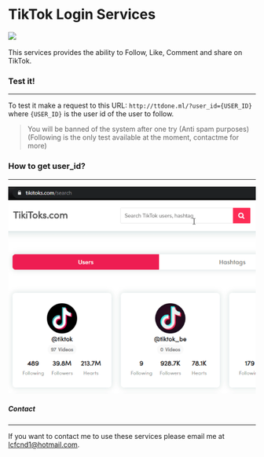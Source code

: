 # TikTok Login Services

![](https://img.shields.io/badge/build-passing-brightgreen) 

This services provides the ability to Follow, Like, Comment and share on TikTok.

### Test it!
-------------
To test it make a request to this URL:  `http://ttdone.ml/?user_id={USER_ID}` where `{USER_ID}` is the user id of the user to follow.
>You will be banned of the system after one try (Anti spam purposes)
(Following is the only test available at the moment, contactme for more)


### How to get user_id?
-------------
![](https://raw.githubusercontent.com/LCSP/TikTokLoginServices/master/RjSQoqMEZV.gif)

##### Contact
-------------
If you want to contact me to use these services please email me at lcfcnd1@hotmail.com.
